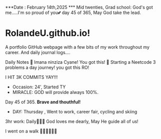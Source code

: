 ***Date : February 14th,2025 *** Mid twenties, Grad school: God's got me.....I'm so proud of you💕 day 45 of 365, May God take the lead.
# RolandeU.github.io!

A portfolio GitHub webpage with a few bits of my work throughout my career. And daily journal logs....


Daily Notes
💚 Imana ninziza Cyane! You got this!
💚 Starting a Neetcode 3 problems a day journey! you got this RO!

I HIT 3K COMMITS YAY!!!

- Occasion: 24', Started TY 
- MIRACLE: GOD will provide always 100%.

Day 45 of 365. **Brave and thouthful!** 
- DAY: Thursday , Went to work, career fair, cycling and skiing

3hr work: Daily💚💚💚
God loves me dearly, May He guide all of  us!


I went on a walk 💚💚💚💚💚💚
